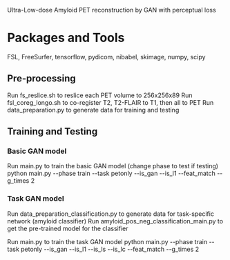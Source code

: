 Ultra-Low-dose Amyloid PET reconstruction by GAN with perceptual loss

# Packages and Tools
FSL, FreeSurfer, tensorflow, pydicom, nibabel, skimage, numpy, scipy

## Pre-processing
Run fs_reslice.sh to reslice each PET volume to 256x256x89
Run fsl_coreg_longo.sh to co-register T2, T2-FLAIR to T1, then all to PET
Run data_preparation.py to generate data for training and testing

## Training and Testing
### Basic GAN model
Run main.py to train the basic GAN model (change phase to test if testing)
python main.py --phase train --task petonly --is_gan --is_l1 --feat_match --g_times 2

### Task GAN model
Run data_preparation_classification.py to generate data for task-specific network (amyloid classifier)
Run amyloid_pos_neg_classification_main.py to get the pre-trained model for the classifier

Run main.py to train the task GAN model
python main.py --phase train --task petonly --is_gan --is_l1 --is_ls --is_lc --feat_match --g_times 2

